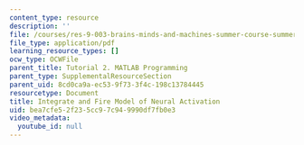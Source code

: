 ```yaml
---
content_type: resource
description: ''
file: /courses/res-9-003-brains-minds-and-machines-summer-course-summer-2015/bea7cfe52f235cc97c949990df7fb0e3_MITRES_9_003SUM15_fire.pdf
file_type: application/pdf
learning_resource_types: []
ocw_type: OCWFile
parent_title: Tutorial 2. MATLAB Programming
parent_type: SupplementalResourceSection
parent_uid: 8cd0ca9a-ec53-9f73-3f4c-198c13784445
resourcetype: Document
title: Integrate and Fire Model of Neural Activation
uid: bea7cfe5-2f23-5cc9-7c94-9990df7fb0e3
video_metadata:
  youtube_id: null
---
```

